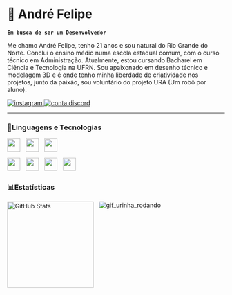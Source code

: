 # 🗿 André Felipe

>
**`Em busca de ser um Desenvolvedor`**

Me chamo André Felipe, tenho 21 anos e sou natural do Rio Grande do Norte. Concluí o ensino médio numa escola estadual comum, com o curso técnico em Administração. Atualmente, estou cursando Bacharel em Ciência e Tecnologia na UFRN. Sou apaixonado em desenho técnico e modelagem 3D e é onde tenho minha liberdade de criatividade nos projetos, junto da paixão, sou voluntário do projeto URA (Um robô por aluno).

<p align="left">
    <a href="https://www.instagram.com/mattos_prime/">
        <img 
            alt="instagram" 
            title="Me siga no instagram!" 
            src="https://img.shields.io/badge/%40mattos_prime-%23C13584?style=flat-square&logo=instagram&logoColor=white"
        />
    </a>
    <a href="">
        <img 
            alt="conta discord" 
            title="Perfil do Discord" 
            src="https://img.shields.io/badge/A%20N%20D%20R%20E%20W%239742-grey?style=flat-square&logo=discord&logoColor=white"
        />
    </a>   
</p>

---

### 🤖Linguagens e Tecnologias

<img 
    align="left"
    width="30px"
    style="padding-right: 10px;"
    src="https://cdn.jsdelivr.net/gh/devicons/devicon@latest/icons/javascript/javascript-original.svg"
/>

          

<img 
    align="left"
    width="30px"
    style="padding-right: 10px;"
    src="https://cdn.jsdelivr.net/gh/devicons/devicon@latest/icons/cplusplus/cplusplus-original.svg"
/>


<img
    width="30px"
    style="padding-right: 10px;"
    src="https://cdn.jsdelivr.net/gh/devicons/devicon@latest/icons/html5/html5-original.svg"
/>

<img
    align="left"
    width="30px"
    style="padding-right: 10px;"
    src="https://cdn.jsdelivr.net/gh/devicons/devicon@latest/icons/arduino/arduino-original.svg"
/>

<img
    align="left"
    width="30px"
    style="padding-right: 10px;"
    src="https://cdn.jsdelivr.net/gh/devicons/devicon@latest/icons/photoshop/photoshop-original.svg"
/>

<img
    align="left"
    width="30px"
    style="padding-right: 10px;"
    src="https://cdn.jsdelivr.net/gh/devicons/devicon@latest/icons/canva/canva-original.svg"
/>

<img
    align="left"
    width="30px"
    style="padding-right: 10px;"
    src="https://cdn.jsdelivr.net/gh/devicons/devicon@latest/icons/vscode/vscode-original.svg"
/>

<br/>
<br/>

### 📊Estatísticas

<p>
  <img 
    align="left" 
    alt="GitHub Stats" 
    height="200" 
    style="padding-right: 10px;" 
    src="https://github-readme-stats.vercel.app/api?username=mattos-prime&show_icons=true&theme=tokyonight&include_all_commits=true&locale=pt-br" 
  />


</p>

![gif_urinha_rodando](https://github.com/user-attachments/assets/b6d6ba4a-dea8-4a1e-b55f-d5ca0f3303d2)
